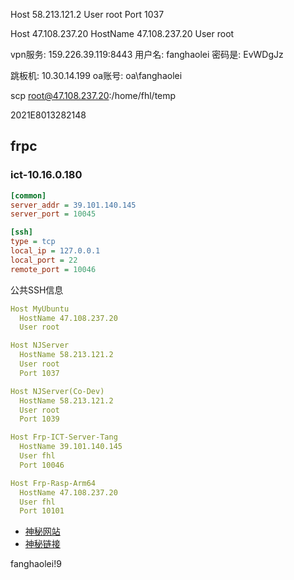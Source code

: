 Host 58.213.121.2
  User root
  Port 1037

Host 47.108.237.20
  HostName 47.108.237.20
  User root

vpn服务: 159.226.39.119:8443
用户名: fanghaolei 
密码是: EvWDgJz

跳板机: 10.30.14.199
oa账号: oa\fanghaolei

scp <file> root@47.108.237.20:/home/fhl/temp


2021E8013282148


## frpc

### ict-10.16.0.180

```ini
[common]
server_addr = 39.101.140.145
server_port = 10045

[ssh]
type = tcp
local_ip = 127.0.0.1
local_port = 22
remote_port = 10046
```

公共SSH信息

```yml
Host MyUbuntu
  HostName 47.108.237.20
  User root

Host NJServer
  HostName 58.213.121.2
  User root
  Port 1037

Host NJServer(Co-Dev)
  HostName 58.213.121.2
  User root
  Port 1039

Host Frp-ICT-Server-Tang
  HostName 39.101.140.145
  User fhl
  Port 10046

Host Frp-Rasp-Arm64
  HostName 47.108.237.20
  User fhl
  Port 10101
```

- [神秘网站](https://limbopro.com/)
- [神秘链接](https://rss.jkl-sub.com/link/eHFfiXjBwwYdk37p?sub=3)


fanghaolei!9 
